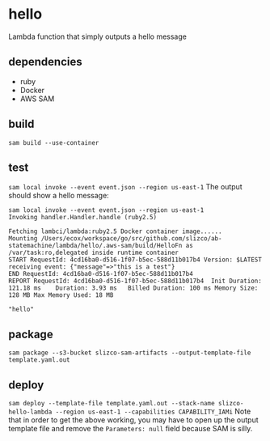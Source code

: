 # hello

Lambda function that simply outputs a hello message

## dependencies

- ruby
- Docker
- AWS SAM

## build

`sam build --use-container`

## test

`sam local invoke --event event.json --region us-east-1`
The output should show a hello message:
```
sam local invoke --event event.json --region us-east-1
Invoking handler.Handler.handle (ruby2.5)

Fetching lambci/lambda:ruby2.5 Docker container image......
Mounting /Users/ecox/workspace/go/src/github.com/slizco/ab-statemachine/lambda/hello/.aws-sam/build/HelloFn as /var/task:ro,delegated inside runtime container
START RequestId: 4cd16ba0-d516-1f07-b5ec-588d11b017b4 Version: $LATEST
receiving event: {"message"=>"this is a test"}
END RequestId: 4cd16ba0-d516-1f07-b5ec-588d11b017b4
REPORT RequestId: 4cd16ba0-d516-1f07-b5ec-588d11b017b4	Init Duration: 121.18 ms	Duration: 3.93 ms	Billed Duration: 100 ms	Memory Size: 128 MB	Max Memory Used: 18 MB

"hello"
```

## package

`sam package --s3-bucket slizco-sam-artifacts --output-template-file template.yaml.out`

## deploy

`sam deploy --template-file template.yaml.out --stack-name slizco-hello-lambda --region us-east-1 --capabilities CAPABILITY_IAMi`
Note that in order to get the above working, you may have to open up the output template file and remove the `Parameters: null` field because SAM is silly.
